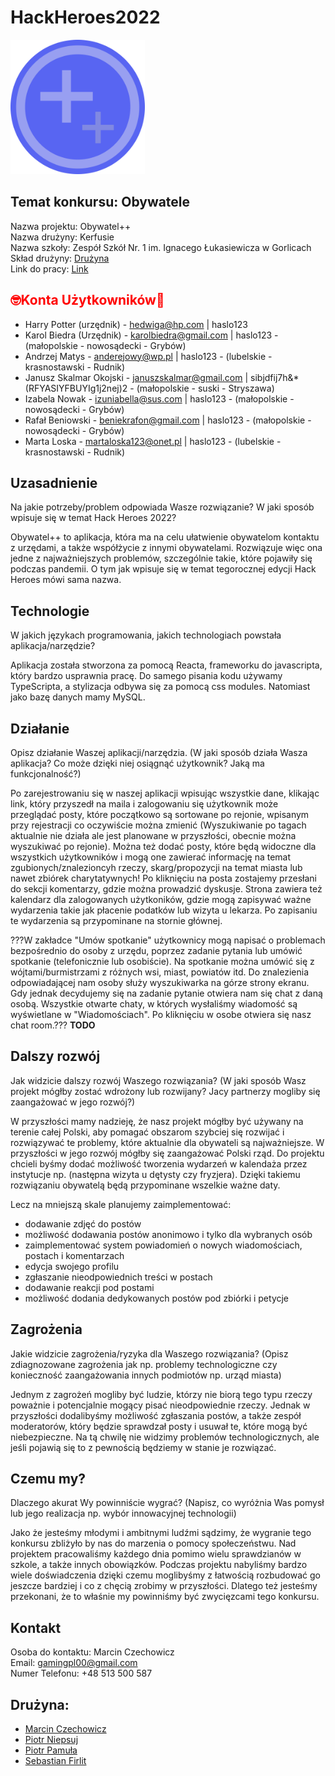 # HackHeroes2022

<img style="width:215px" src="./logo.svg">

## Temat konkursu: Obywatele

Nazwa projektu: Obywatel++\
Nazwa drużyny: Kerfusie\
Nazwa szkoły: Zespół Szkół Nr. 1 im. Ignacego Łukasiewicza w Gorlicach\
Skład drużyny: [Drużyna](##Drużyna)\
Link do pracy: [Link](obywatelpp.netlify.app)

## <span style="color:Red;">🤓**Konta Użytkowników**🚨</span>

- Harry Potter (urzędnik) - hedwiga@hp.com | haslo123
- Karol Biedra (Urzędnik) - karolbiedra@gmail.com | haslo123 - (małopolskie - nowosądecki - Grybów)
- Andrzej Matys - anderejowy@wp.pl | haslo123 - (lubelskie - krasnostawski - Rudnik)
- Janusz Skalmar Okojski - januszskalmar@gmail.com | sibjdfij7h&\*(RFYASIYFBUYIg1j2nej)2 - (małopolskie - suski - Stryszawa)
- Izabela Nowak - izuniabella@sus.com | haslo123 - (małopolskie - nowosądecki - Grybów)
- Rafał Beniowski - beniekrafon@gmail.com | haslo123 - (małopolskie - nowosądecki - Grybów)
- Marta Loska - martaloska123@onet.pl | haslo123 - (lubelskie - krasnostawski - Rudnik)

## Uzasadnienie

Na jakie potrzeby/problem odpowiada Wasze rozwiązanie? W jaki sposób wpisuje się w temat Hack Heroes 2022?

Obywatel++ to aplikacja, która ma na celu ułatwienie obywatelom kontaktu z urzędami, a także współżycie z innymi obywatelami. Rozwiązuje więc ona jedne z najważniejszych problemów, szczególnie takie, które pojawiły się podczas pandemii. O tym jak wpisuje się w temat tegorocznej edycji Hack Heroes mówi sama nazwa.

## Technologie

W jakich językach programowania, jakich technologiach powstała aplikacja/narzędzie?

Aplikacja została stworzona za pomocą Reacta, frameworku do javascripta, który bardzo usprawnia pracę. Do samego pisania kodu używamy TypeScripta, a stylizacja odbywa się za pomocą css modules. Natomiast jako bazę danych mamy MySQL.

## Działanie

Opisz działanie Waszej aplikacji/narzędzia. (W jaki sposób działa Wasza aplikacja? Co może dzięki niej osiągnąć użytkownik? Jaką ma funkcjonalność?)

Po zarejestrowaniu się w naszej aplikacji wpisując wszystkie dane, klikając link, który przyszedł na maila i zalogowaniu się użytkownik może przeglądać posty, które początkowo są sortowane po rejonie, wpisanym przy rejestracji co oczywiście można zmienić (Wyszukiwanie po tagach aktualnie nie działa ale jest planowane w przyszłości, obecnie można wyszukiwać po rejonie). Można też dodać posty, które będą widoczne dla wszystkich użytkowników i mogą one zawierać informację na temat zgubionych/znalezioncyh rzeczy, skarg/propozycji na temat miasta lub nawet zbiórek charytatywnych! Po kliknięciu na posta zostajemy przesłani do sekcji komentarzy, gdzie można prowadzić dyskusje. Strona zawiera też kalendarz dla zalogowanych użytkoników, gdzie mogą zapisywać ważne wydarzenia takie jak płacenie podatków lub wizyta u lekarza. Po zapisaniu te wydarzenia są przypominane na stornie głównej.

???W zakładce "Umów spotkanie" użytkownicy mogą napisać o problemach bezpośrednio do osoby z urzędu, poprzez zadanie pytania lub umówić spotkanie (telefonicznie lub osobiście). Na spotkanie można umówić się z wójtami/burmistrzami z różnych wsi, miast, powiatów itd. Do znalezienia odpowiadającej nam osoby służy wyszukiwarka na górze strony ekranu.
Gdy jednak decydujemy się na zadanie pytanie otwiera nam się chat z daną osobą. Wszystkie otwarte chaty, w których wysłaliśmy wiadomość są wyświetlane w "Wiadomościach". Po kliknięciu w osobe otwiera się nasz chat room.???
**TODO**

## Dalszy rozwój

Jak widzicie dalszy rozwój Waszego rozwiązania? (W jaki sposób Wasz projekt mógłby zostać wdrożony lub rozwijany? Jacy partnerzy mogliby się zaangażować w jego rozwój?)

W przyszłości mamy nadzieję, że nasz projekt mógłby być używany na terenie całej Polski, aby pomagać obszarom szybciej się rozwijać i rozwiązywać te problemy, które aktualnie dla obywateli są najważniejsze. W przyszłości w jego rozwój mógłby się zaangażować Polski rząd.
Do projektu chcieli byśmy dodać możliwość tworzenia wydarzeń w kalendaża przez instytucje np. (następna wizyta u dętysty czy fryzjera). Dzięki takiemu rozwiązaniu obywatelą będą przypominane wszelkie ważne daty.

Lecz na mniejszą skale planujemy zaimplementować:

- dodawanie zdjęć do postów
- możliwość dodawania postów anonimowo i tylko dla wybranych osób
- zaimplementować system powiadomień o nowych wiadomościach, postach i komentarzach
- edycja swojego profilu
- zgłaszanie nieodpowiednich treści w postach
- dodawanie reakcji pod postami
- możliwość dodania dedykowanych postów pod zbiórki i petycje

## Zagrożenia

Jakie widzicie zagrożenia/ryzyka dla Waszego rozwiązania? (Opisz zdiagnozowane zagrożenia jak np. problemy technologiczne czy konieczność zaangażowania innych podmiotów np. urząd miasta)

Jednym z zagrożeń mogliby być ludzie, którzy nie biorą tego typu rzeczy poważnie i potencjalnie mogący pisać nieodpowiednie rzeczy. Jednak w przyszłości dodalibyśmy możliwość zgłaszania postów, a także zespół moderatorów, który będzie sprawdzał posty i usuwał te, które mogą być niebezpieczne. Na tą chwilę nie widzimy problemów technologicznych, ale jeśli pojawią się to z pewnością będziemy w stanie je rozwiązać.

## Czemu my?

Dlaczego akurat Wy powinniście wygrać? (Napisz, co wyróżnia Was pomysł lub jego realizacja np. wybór innowacyjnej technologii)

Jako że jesteśmy młodymi i ambitnymi ludźmi sądzimy, że wygranie tego konkursu zbliżyło by nas do marzenia o pomocy społeczeństwu. Nad projektem pracowaliśmy każdego dnia pomimo wielu sprawdzianów w szkole, a także innych obowiązków. Podczas projektu nabyliśmy bardzo wiele doświadczenia dzięki czemu moglibyśmy z łatwością rozbudować go jeszcze bardziej i co z chęcią zrobimy w przyszłości. Dlatego też jesteśmy przekonani, że to właśnie my powinniśmy być zwycięzcami tego konkursu.

## Kontakt

Osoba do kontaktu: Marcin Czechowicz\
Email: gamingpl00@gmail.com\
Numer Telefonu: +48 513 500 587

## Drużyna:

- [Marcin Czechowicz](https://github.com/Gami13/)
- [Piotr Niepsuj](https://github.com/Frytak/)
- [Piotr Pamuła](https://github.com/pietruszka123/)
- [Sebastian Firlit](https://github.com/SeKaFi69/)
